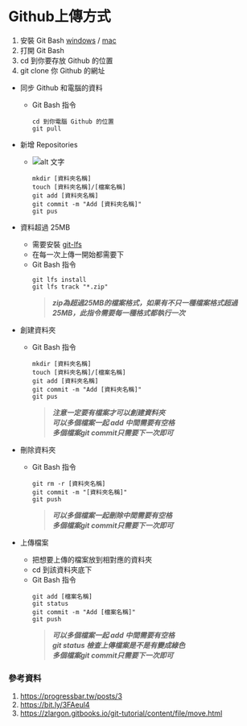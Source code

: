 # Github上傳方式
1. 安裝 Git Bash     [windows](https://gitforwindows.org/)  /  [mac](https://git-scm.com/download/mac)
2. 打開 Git Bash 
3. cd 到你要存放 Github 的位置
4. git clone 你 Github 的網址

* 同步 Github 和電腦的資料   
	*  Git Bash 指令 
		```linux
		cd 到你電腦 Github 的位置      
		git pull
		```
* 新增 Repositories  
	* ![alt 文字](https://ibb.co/m5nX2Sh)
 
		```linux
		mkdir [資料夾名稱]  
		touch [資料夾名稱]/[檔案名稱]     
		git add [資料夾名稱]  
		git commit -m "Add [資料夾名稱]"      
		git pus
		```  
* 資料超過 25MB 
	* 需要安裝 [git-lfs](https://git-lfs.github.com/)  
	* 在每一次上傳一開始都需要下 
	* Git Bash 指令  
	 	```linux 
		git lfs install
		git lfs track "*.zip"
	 	```  
 		>**_zip為超過25MB的檔案格式，如果有不只一種檔案格式超過25MB，此指令需要每一種格式都執行一次_** 


* 創建資料夾  
	* Git Bash 指令  
		```linux
		mkdir [資料夾名稱]  
		touch [資料夾名稱]/[檔案名稱]     
		git add [資料夾名稱]  
		git commit -m "Add [資料夾名稱]"      
		git pus
		```  
		>**_注意一定要有檔案才可以創建資料夾_**  
		>**_可以多個檔案一起 add 中間需要有空格_**   
		>**_多個檔案git commit只需要下一次即可_**

* 刪除資料夾  
	* Git Bash 指令  
		```linux
		git rm -r [資料夾名稱]  
		git commit -m "[資料夾名稱]"   
		git push
		```
		>**_可以多個檔案一起刪除中間需要有空格_**  
		>**_多個檔案git commit只需要下一次即可_**

* 上傳檔案  
	* 把想要上傳的檔案放到相對應的資料夾  
	* cd 到該資料夾底下
	* Git Bash 指令  
		```linux
		git add [檔案名稱]    
		git status    
		git commit -m "Add [檔案名稱]"  
		git push
		```
		>**_可以多個檔案一起 add 中間需要有空格_**  
		>**_git status 檢查上傳檔案是不是有變成綠色_**  
		>**_多個檔案git commit只需要下一次即可_** 
 

### 參考資料
1. https://progressbar.tw/posts/3
2. https://bit.ly/3FAeul4
3. https://zlargon.gitbooks.io/git-tutorial/content/file/move.html  
